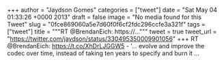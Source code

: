 
+++
author = "Jaydson Gomes"
categories = ["tweet"]
date = "Sat May 04 01:33:26 +0000 2013"
draft = false
image = "No media found for this Tweet"
slug = "0fce869060a5e7d60f0f6cf2fdc296ccfe3a321f"
tags = ["tweet"]
title = """RT @BrendanEich: https://..."""
tweet = true
tweet_url = "https://twitter.com/jaydson/status/330495350009901056"
+++
RT @BrendanEich: https://t.co/XhDrLJGGW5 - '... evolve and improve the codec over time, instead of taking ten years to specify and burn it …
